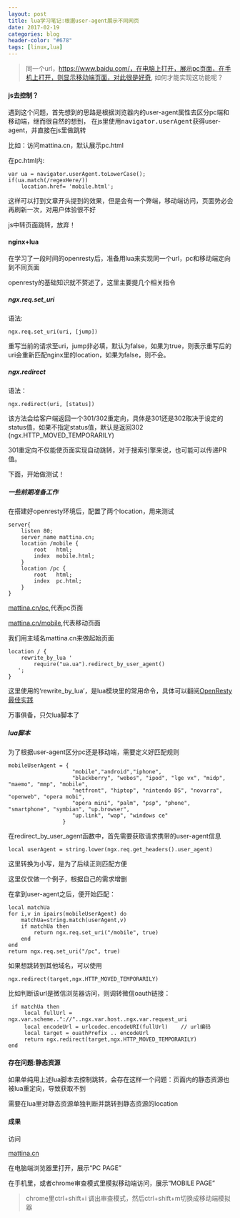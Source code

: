 ```yaml
---
layout: post
title: lua学习笔记:根据user-agent展示不同网页
date: 2017-02-19
categories: blog
header-color: "#678"
tags: [linux,lua]
---
```


>同一个url，https://www.baidu.com/，在电脑上打开，展示pc页面，在手机上打开，则显示移动端页面，对此很是好奇,
如何才能实现这功能呢？


#### js去控制？

遇到这个问题，首先想到的思路是根据浏览器内的user-agent属性去区分pc端和移动端，继而很自然的想到，
在js里使用<kbd>navigator.userAgent</kbd>获得user-agent，并直接在js里做跳转

比如：访问mattina.cn，默认展示pc.html

在pc.html内:

	var ua = navigator.userAgent.toLowerCase(); 
	if(ua.match(/regexHere/))
		location.href= 'mobile.html';

这样可以打到文章开头提到的效果，但是会有一个弊端，移动端访问，页面势必会再刷新一次，对用户体验很不好

js中转页面跳转，放弃！


#### nginx+lua

在学习了一段时间的openresty后，准备用lua来实现同一个url，pc和移动端定向到不同页面

openresty的基础知识就不赘述了，这里主要提几个相关指令

##### ngx.req.set_uri

语法:
 
	ngx.req.set_uri(uri, [jump])
	
重写当前的请求至uri，jump非必填，默认为false，如果为true，则表示重写后的uri会重新匹配nginx里的location，如果为false，则不会。

##### ngx.redirect

语法：
	
	ngx.redirect(uri, [status])

该方法会给客户端返回一个301/302重定向，具体是301还是302取决于设定的status值，如果不指定status值，默认是返回302 (ngx.HTTP_MOVED_TEMPORARILY)

301重定向不仅能使页面实现自动跳转，对于搜索引擎来说，也可能可以传递PR值。

下面，开始做测试！

##### 一些前期准备工作

在搭建好openresty环境后，配置了两个location，用来测试

	server{
		listen 80;
		server_name mattina.cn;
		location /mobile {
			root   html;    
			index  mobile.html;
		}
		location /pc {
			root   html;
			index  pc.html;
		}
	}

<a href='http://mattina.cn/pc' target='_blank'>mattina.cn/pc</a>,代表pc页面

<a href='http://mattina.cn/mobile' target='_blank'>mattina.cn/mobile</a>,代表移动页面

我们用主域名mattina.cn来做起始页面
	
	location / {
        rewrite_by_lua '
            require("ua.ua").redirect_by_user_agent()
       ';
    }

这里使用的‘rewrite_by_lua’，是lua模块里的常用命令，具体可以翻阅[OpenResty最佳实践](http://xuewb.com/index.html)

万事俱备，只欠lua脚本了

##### lua脚本

为了根据user-agent区分pc还是移动端，需要定义好匹配规则

	mobileUserAgent = {
                        "mobile","android","iphone",
                        "blackberry", "webos", "ipod", "lge vx", "midp", "maemo", "mmp", "mobile",
                        "netfront", "hiptop", "nintendo DS", "novarra", "openweb", "opera mobi",
                        "opera mini", "palm", "psp", "phone", "smartphone", "symbian", "up.browser",
                        "up.link", "wap", "windows ce"
                     }


在redirect_by_user_agent函数中，首先需要获取请求携带的user-agent信息

    local userAgent = string.lower(ngx.req.get_headers().user_agent)
	
这里转换为小写，是为了后续正则匹配方便

这里仅仅做一个例子，根据自己的需求增删

在拿到user-agent之后，便开始匹配：


	local matchUa
	for i,v in ipairs(mobileUserAgent) do
        matchUa=string.match(userAgent,v)
        if matchUa then
            return ngx.req.set_uri("/mobile", true)
        end
    end
	return ngx.req.set_uri("/pc", true)
	
如果想跳转到其他域名，可以使用
	
	ngx.redirect(target,ngx.HTTP_MOVED_TEMPORARILY)
	
比如判断该url是微信浏览器访问，则调转微信oauth链接：

	 if matchUa then
         local fullUrl = ngx.var.scheme.."://"..ngx.var.host..ngx.var.request_uri
         local encodeUrl = urlcodec.encodeURI(fullUrl)    // url编码
         local target = ouathPrefix .. encodeUrl
         return ngx.redirect(target,ngx.HTTP_MOVED_TEMPORARILY)
    end

#### 存在问题:静态资源

如果单纯用上述lua脚本去控制跳转，会存在这样一个问题：页面内的静态资源也被lua重定向，导致获取不到

需要在lua里对静态资源单独判断并跳转到静态资源的location

#### 成果

访问

<a href='http://mattina.cn' target='_blank'>mattina.cn</a>

在电脑端浏览器里打开，展示“PC PAGE”

在手机里，或者chrome审查模式里模拟移动端访问，展示“MOBILE PAGE”

> chrome里ctrl+shift+i 调出审查模式，然后ctrl+shift+m切换成移动端模拟器
